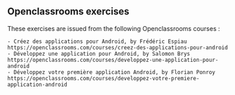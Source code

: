 ## Openclassrooms exercises

These exercises are issued from the following Openclassrooms courses :

	- Créez des applications pour Android, by Frédéric Espiau
	https://openclassrooms.com/courses/creez-des-applications-pour-android
	- Développez une application pour Android, by Salomon Brys
	https://openclassrooms.com/courses/developpez-une-application-pour-android
	- Développez votre première application Android, by Florian Ponroy
	https://openclassrooms.com/courses/developpez-votre-premiere-application-android

